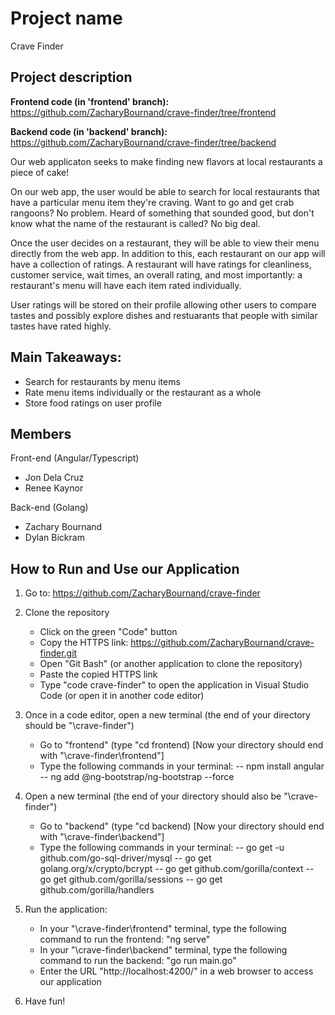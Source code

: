 # Project name
Crave Finder

## Project description
**Frontend code (in 'frontend' branch):**
https://github.com/ZacharyBournand/crave-finder/tree/frontend

**Backend code (in 'backend' branch):**
https://github.com/ZacharyBournand/crave-finder/tree/backend


Our web applicaton seeks to make finding new flavors at local restaurants a piece of cake!

On our web app, the user would be able to search for local restaurants that have a particular menu item they're craving. Want to go and get crab rangoons? No problem. Heard of something that sounded good, but don't know what the name of the restaurant is called? No big deal.

Once the user decides on a restaurant, they will be able to view their menu directly from the web app. In addition to this, each restaurant on our app will have a collection of ratings. A restaurant will have ratings for cleanliness, customer service, wait times, an overall rating, and most importantly: a restaurant's menu will have each item rated individually.

User ratings will be stored on their profile allowing other users to compare tastes and possibly explore dishes and restuarants that people with similar tastes have rated highly.

## Main Takeaways:
- Search for restaurants by menu items
- Rate menu items individually or the restaurant as a whole
- Store food ratings on user profile

## Members
Front-end (Angular/Typescript)
- Jon Dela Cruz
- Renee Kaynor

Back-end (Golang)
- Zachary Bournand
- Dylan Bickram

## How to Run and Use our Application
1. Go to: https://github.com/ZacharyBournand/crave-finder

2. Clone the repository
    - Click on the green "Code" button 
    - Copy the HTTPS link: https://github.com/ZacharyBournand/crave-finder.git
    - Open "Git Bash" (or another application to clone the repository)
    - Paste the copied HTTPS link
    - Type "code crave-finder" to open the application in Visual Studio Code (or open it in another code editor)

3. Once in a code editor, open a new terminal (the end of your directory should be "\crave-finder")
    - Go to "frontend" (type "cd frontend) [Now your directory should end with "\crave-finder\frontend"]
    - Type the following commands in your terminal:
            -- npm install angular
            -- ng add @ng-bootstrap/ng-bootstrap --force

4. Open a new terminal (the end of your directory should also be "\crave-finder")
    - Go to "backend" (type "cd backend) [Now your directory should end with "\crave-finder\backend"]
    - Type the following commands in your terminal:
            -- go get -u github.com/go-sql-driver/mysql
            -- go get golang.org/x/crypto/bcrypt
            -- go get github.com/gorilla/context
            -- go get github.com/gorilla/sessions
            -- go get github.com/gorilla/handlers
            
5. Run the application:
     - In your "\crave-finder\frontend" terminal, type the following command to run the frontend: "ng serve"
     - In your "\crave-finder\backend" terminal, type the following command to run the backend: "go run main.go"
     - Enter the URL "http://localhost:4200/" in a web browser to access our application
     
6. Have fun!
